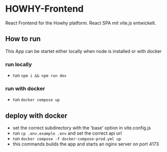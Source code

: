 # HOWHY-Frontend

React Frontend for the Howhy platform. React SPA mit vite.js entwickelt.

## How to run

This App can be startet either locally when node is installed or with docker

### run locally

- run `npm i && npm run dev`

### run with docker

- run `docker compose up`

## deploy with docker

- set the correct subdirectory with the 'base' option in vite.config.js
- run `cp .env.example .env` and set the correct api url
- run `docker compose -f docker-compose-prod.yml up`
- this commands builds the app and starts an nginx server on port 4173

